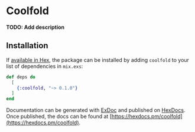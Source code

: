 # Coolfold

**TODO: Add description**

## Installation

If [available in Hex](https://hex.pm/docs/publish), the package can be installed
by adding `coolfold` to your list of dependencies in `mix.exs`:

```elixir
def deps do
  [
    {:coolfold, "~> 0.1.0"}
  ]
end
```

Documentation can be generated with [ExDoc](https://github.com/elixir-lang/ex_doc)
and published on [HexDocs](https://hexdocs.pm). Once published, the docs can
be found at [https://hexdocs.pm/coolfold](https://hexdocs.pm/coolfold).

